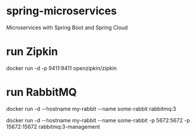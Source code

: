 # spring-microservices
Microservices with Spring Boot and Spring Cloud


# run Zipkin 
docker run -d -p 9411:9411 openzipkin/zipkin

# run RabbitMQ
docker run -d --hostname my-rabbit --name some-rabbit rabbitmq:3

docker run -d --hostname my-rabbit --name some-rabbit -p 5672:5672 -p 15672:15672 rabbitmq:3-management
